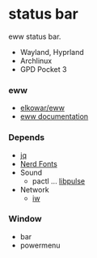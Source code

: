 status bar
==========

eww status bar.

- Wayland, Hyprland
- Archlinux
- GPD Pocket 3


### eww
- [elkowar/eww](https://github.com/elkowar/eww)
- [eww documentation](https://elkowar.github.io/eww/eww.html)


### Depends
- [jq](https://jqlang.github.io/jq/)
- [Nerd Fonts](https://www.nerdfonts.com)
- Sound
  - pactl ... [libpulse](https://archlinux.org/packages/extra/x86_64/libpulse/)
- Network
  - [iw](https://wireless.docs.kernel.org/en/latest/en/users/documentation/iw.html)


### Window
- bar
- powermenu

